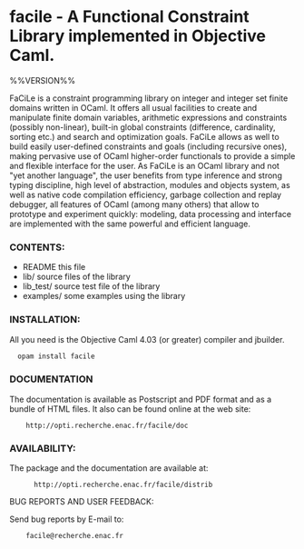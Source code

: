 # facile - A Functional Constraint Library implemented in Objective Caml.

%%VERSION%%

FaCiLe is a constraint programming library on integer and integer set finite
domains written in OCaml. It offers all usual facilities to create and
manipulate finite domain variables, arithmetic expressions and constraints
(possibly non-linear), built-in global constraints (difference, cardinality,
sorting etc.) and search and optimization goals. FaCiLe allows as well to build
easily user-defined constraints and goals (including recursive ones), making
pervasive use of OCaml higher-order functionals to provide a simple and flexible
interface for the user. As FaCiLe is an OCaml library and not "yet another
language", the user benefits from type inference and strong typing discipline,
high level of abstraction, modules and objects system, as well as native code
compilation efficiency, garbage collection and replay debugger, all features
of OCaml (among many others) that allow to prototype and experiment quickly:
modeling, data processing and interface are implemented with the same powerful
and efficient language.

### CONTENTS:

  * README        this file
  * lib/          source files of the library
  * lib_test/     source test file of the library
  * examples/     some examples using the library

### INSTALLATION:

  All you need is the Objective Caml 4.03 (or greater) compiler and jbuilder.

```bash
  opam install facile
```
### DOCUMENTATION

  The documentation is available as Postscript and PDF format and as a bundle
of HTML files. It also can be found online at the web site:

        http://opti.recherche.enac.fr/facile/doc

### AVAILABILITY:

  The package and the documentation are available at:

	      http://opti.recherche.enac.fr/facile/distrib

BUG REPORTS AND USER FEEDBACK:

Send bug reports by E-mail to:

        facile@recherche.enac.fr
